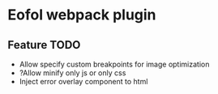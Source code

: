 # Eofol webpack plugin

## Feature TODO

- Allow specify custom breakpoints for image optimization
- ?Allow minify only js or only css
- Inject error overlay component to html
